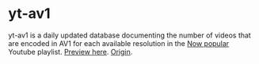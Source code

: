 # yt-av1

yt-av1 is a daily updated database documenting the number of videos that are encoded in AV1 for each available resolution in the [Now popular](https://www.youtube.com/playlist?list=PLrEnWoR732-BHrPp_Pm8_VleD68f9s14-) Youtube playlist. [Preview here](https://htmlpreview.github.io/?https://github.com/thulle/yt-av1/blob/master/yt-av1.html). [Origin](https://www.reddit.com/r/AV1/comments/cyof6o/youtube_av1_adoption_now_populair_playlist_200/).
